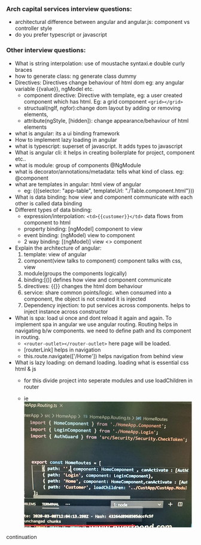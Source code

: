 ### Arch capital services interview questions:
* architectural difference between angular and angular.js: component vs controller style
* do you prefer typescript or javascript

### Other interview questions:
* What is string interpolation: use of moustache syntaxi.e double curly braces
* how to generate class: ng generate class dummy
* Directives: Directives change behaviour of html dom eg: any angular variable 
    {{value}}, ngModel etc.
    * component directive: Directive with template, eg: a user created component 
    which has html. Eg: a grid component `<grid></grid>`
    * structual(ngIf, ngfor):change dom layout by adding or removing elements,
    * attribute(ngStyle, [hidden]): change appearance/behaviour of html elements
* what is angular: its a ui binding framework
* How to implement lazy loading in angular
* what is typescript: superset of javascript. It adds types to javascript
* What is angular cli: it helps in creating boilerplate for project, component etc..
* what is module: group of components @NgModule
* what is decorator/annotations/metadata: tells what kind of class. eg: @component
* what are templates in angular: html view of angular
    * eg: (({selector: "app-table", templateUrl: "./Table.component.html"}))
* What is data binding: how view and component communicate with each other is called data binding
* Different types of data binding:
    * expression/interpolation: `<td>{{customer}}</td>` data flows from component to html
    * property binding: [ngModel] component to view
    * event binding: (ngModel) view to component
    * 2 way binding: [(ngModel)] view <> component
* Explain the architecture of angular:
    1. template: view of angular
    2. component(view talks to component) component talks with css, view
    3. module(groups the components logically)
    4. binding:[()] defines how view and component communicate
    5. directives: {{}} changes the html dom behaviour
    6. service: share common points/logic. when consumed into a component, the object is not created it is injected
    7. Dependency injection: to put services across components. helps to inject instance across constructor
* What is spa: load ui once and dont reload it again and again. To implement spa in angular we use angular routing. Routing helps in navigating b/w components. we need to define path and its component in routing.
    * `<router-outlet></router-outlet>` here page will be loaded.
    * [routerLink] helps in navigation
    * this.route.navigate(['/Home']) helps navigation from behind view
* What is lazy loading: on demand loading. loading what is essential css html & js
    * for this divide project into seperate modules and use loadChildren in router

    * ie ![](images/angular/lazy-loading.jpg)
    
continuation
